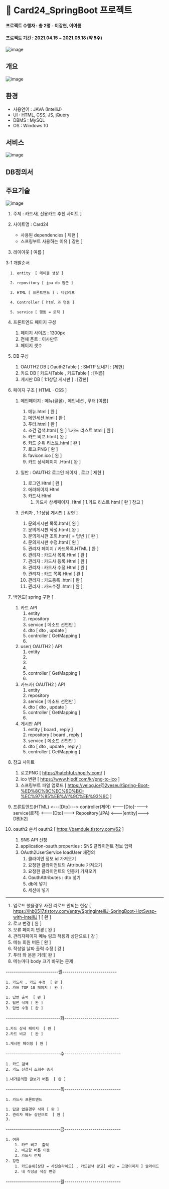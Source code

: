 # :tulip: Card24_SpringBoot 프로젝트

#### 프로젝트 수행자 : 총 2명 - 이강현, 이여름
#### 프로젝트 기간 : 2021.04.15 ~ 2021.05.18 (약 5주)
![image](https://user-images.githubusercontent.com/80736033/127148169-cbc90253-8ad5-40bb-8553-260373d21706.png)

## 개요
![image](https://user-images.githubusercontent.com/80736033/127148559-7fd49edf-5bac-47ad-9e05-548bcc9b7c66.png)

## 환경
* 사용언어 : JAVA (IntelliJ)
* UI : HTML, CSS, JS, jQuery
* DBMS : MySQL
* OS : Windows 10

## 서비스
![image](https://user-images.githubusercontent.com/80736033/127321984-5fcb7ba0-8125-4b63-bd5d-56fbd68dc6b2.png)

## DB정의서


## 주요기술
![image](https://user-images.githubusercontent.com/80736033/127669771-765820a8-334b-47f6-99dd-050ca1a794d6.png)





1. 주제 : 카드사[ 신용카드 추천 사이트 ] 

2. 사이트명 : Card24
      - 사용된 dependencies [ 제현 ]  
      - 스프링부트 사용하는 이유 [ 강현 ]
3. 레이아웃 [ 여름 ]




3-1 개발순서 

      1. entity  [ 테이블 생성 ]

      2. repository [ jpa db 접근 ] 

      3. HTML [ 프론트엔드 ] : 타임리프

      4. Controller [ html 과 연동 ] 

      5. service [ 행동 = 로직 ] 

4. 프론트엔드 페이지 구성
      1. 페이지 사이즈 : 1300px
      2. 전체 폰트 : 이사만루
      3. 페이지 갯수 
                 
5. DB 구성 
      1. OAUTH2 DB [ Oauth2Table ] : SMTP 보내기  : [제현] 
      2. 카드 DB   [ 카드사Table , 카드Table ]   : [여름]
      3. 게시판 DB [ 1:1상담 게시판 ]          : [강현]
      
6. 페이지 구조 [ HTML · CSS ]
      1. 메인페이지 : 메뉴(글꼴) , 메인세션 , 푸터 [여름]
            1. 메뉴.html [ 완 ]
            2. 메인세션.html [ 완 ]
            3. 푸터.html [ 완 ]
            5. 조건 검색.html  [ 완 ]
                  1.카드 리스트 html [ 완 ]
            7. 카드 비교.html  [ 완 ]
            8. 카드 순위 리스트.html [ 완 ]
            9. 로고.PNG [ 완 ]
            10. favicon.ico [ 완 ]
            11. 카드 상세페이지 .Html [ 완 ]
      2. 일반 : OAUTH2 로그인 페이지 , 로고 [ 제현  ]
            1. 로그인.Html [ 완 ]
            2. 에러페이지.Html
            3. 카드사.Html 
                  1. 카드사 상세페이지 .Html [ 1.카드 리스트 html [ 완 ] 참고 ]     
                
      4. 관리자 ,  1:1상담 게시판 [ 강현 ]
            1. 문의게시판 목록.html [ 완 ]
            2. 문의게시판 작성.html [ 완 ]
            3. 문의게시판 조회.html [ = 답변 ]  [ 완 ]
            4. 문의게시판 수정.html [ 완 ]
            5. 관리자 페이지 / 카드목록.HTML [ 완 ] 
            6. 관리자 : 카드사 목록.Html [ 완 ]
            7. 관리자 : 카드사 등록.Html  [ 완 ]
            8. 관리자 : 카드사 수정.Html [ 완 ]
            9. 관리자 : 카드 목록.Html  [ 완 ]
            10. 관리자 : 카드등록 .html [ 완 ]
            11. 관리자 : 카드수정 .html [ 완 ]

            
7. 백엔드[ spring 구현 ] 
      1. 카드 API
            1. entity
            2. repository
            3. service [ 메소드 선언만 ]
            4. dto [ dto , update ] 
            5. controller [ GetMapping ]  
            6. 
      2. user( OAUTH2 ) API
            1. entity
            2. 
            3. 
            4. 
            5. controller [ GetMapping ]  
            6. 
      3. 카드사( OAUTH2 ) API
            1. entity
            2. repository
            3. service [ 메소드 선언만 ]
            4. dto [ dto , update ] 
            5. controller [ GetMapping ]  
            6. 
      4. 게시판 API
            1. entity [ board , reply ] 
            2. repository [ board , reply ] 
            3. service [ 메소드 선언만 ]
            4. dto [ dto , update , reply ] 
            5. controller [ GetMapping ]  
           
           
8. 참고 사이트 
      1. 로고PNG  [ https://hatchful.shopify.com/ ]
      2. ico 변환 [ https://www.hipdf.com/kr/png-to-ico ]
      3. 스프링부트 파일 업로드 [ https://velog.io/@2yeseul/Spring-Boot-%ED%8C%8C%EC%9D%BC-%EC%97%85%EB%A1%9C%EB%93%9C ]


9. 프론트엔드(HTML) <---[Dto]---> controller(제어) <---[Dto]----> service(로직)  <---[Dto]---> Repository(JPA) <---[entity]---> DB[h2]


10. oauth2 순서  oauth2  [ https://bamdule.tistory.com/62 ]
	1. SNS API 신청 
	2. application-oauth.properties : SNS 클라이언트 정보 입력 
	3. OAuth2UserService
		loadUser 재정의 
		1. 클라이언 정보 id 가져오기
		2. 요청한 클라이언트의 Attribute 가져오기
		3. 요청한 클라이언트의 인증키 가져오기 
 		4. OauthAttributes :  dto 넣기 
		6. db에 넣기 		
		7. 세션에 넣기 


------------------------------------------------------------------------------------------

1. 업로드 했을경우 사진 리로드 안되는 현상  [ https://lhb0517.tistory.com/entry/SpringIntelliJ-SpringBoot-HotSwap-with-IntelliJ ] [ 완 ] 
2. 로고 변경 [ 완 ] 
3. 오류 페이지 변경 [ 완 ] 
4. 관리자페이지 메뉴 링크 적용과 상단으로  [ 강 ] 
5. 메뉴 회원 버튼 [ 완 ] 
6. 작성일 날짜 출력 수정 [ 강 ] 
7. 푸터 와 본문 거리[ 완 ] 
8. 메뉴마다 body 크기 바뀌는 문제 


--------------------------월---------------------------
	
	1. 카드사 , 카드 수정 	[ 완 ]
	2. 카드 TOP 10 페이지 [ 완 ]

	1. 답변 출력  [ 완 ]
	2. 답변 삭제 [ 완 ]
	3. 답변 수정 [ 완 ]

---------------------------화---------------------------

	1.카드 상세 페이지  [ 완 ]
	2.카드 비교  [ 완 ] 

	1.게시판 페이징 [ 완 ] 
	
	
---------------------------수----------------------------

	1. 카드 검색 
	2. 카드 신청시 조회수 증가

	1.내가문의한 글보기 버튼  [ 완 ] 

---------------------------목----------------------------

	1. 카드사 프론트엔드

	1. 답글 없을경우 삭제 [ 완 ] 
	2. 관리자 메뉴 상단으로  [ 완 ] 
	3. 

---------------------------금----------------------------

	1. 여름 
		1. 카드 비교  출력 
		2. 비교함 버튼 이동 
		3. 카드사 전체 
	2. 강현
		1. 카드순위[상단 = 사진슬라이드] , 카드검색 광고[ 하단 = 고정이미지 ] 슬라이드 
		2. 내 작성글 색상 변경 


---------------------------월----------------------------

